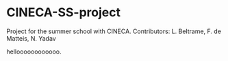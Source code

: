 # CINECA-SS-project
Project for the summer school with CINECA. Contributors: L. Beltrame, F. de Matteis, N. Yadav


helloooooooooooo.

